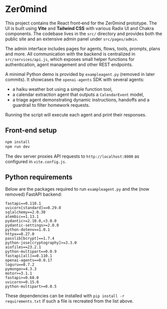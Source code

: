 # Zer0mind

This project contains the React front‑end for the Zer0mind prototype. The UI is built using **Vite** and **Tailwind CSS** with various Radix UI and Chakra components. The codebase lives in the `src/` directory and provides both the public site and an extensive admin panel under `src/pages/admin`.

The admin interface includes pages for agents, flows, tools, prompts, plans and more. All communication with the backend is centralized in `src/services/api.js`, which exposes small helper functions for authentication, agent management and other REST endpoints.

A minimal Python demo is provided by `exampleagent.py` (removed in later commits). It showcases the `openai-agents` SDK with several agents:

- a haiku weather bot using a simple function tool,
- a calendar extraction agent that outputs a `CalendarEvent` model,
- a triage agent demonstrating dynamic instructions, handoffs and a guardrail to filter homework requests.

Running the script will execute each agent and print their responses.

## Front‑end setup

```bash
npm install
npm run dev
```

The dev server proxies API requests to `http://localhost:8000` as configured in `vite.config.js`.

## Python requirements

Below are the packages required to run `exampleagent.py` and the (now removed) FastAPI backend:

```text
fastapi==0.110.1
uvicorn[standard]==0.29.0
sqlalchemy==2.0.30
alembic==1.13.1
pydantic>=2.10.0,<3.0.0
pydantic-settings>=2.0.0
python-dotenv==1.0.1
httpx==0.27.0
passlib[bcrypt]==1.7.4
python-jose[cryptography]>=3.3.0
aiofiles==23.2.1
python-multipart==0.0.9
fastapi[all]==0.110.1
openai-agents==0.0.17
loguru==0.7.2
pymongo>=4.3.3
motor>=3.1.1
fastapi>=0.68.0
uvicorn>=0.15.0
python-multipart>=0.0.5
```

These dependencies can be installed with `pip install -r requirements.txt` if such a file is recreated from the list above.

